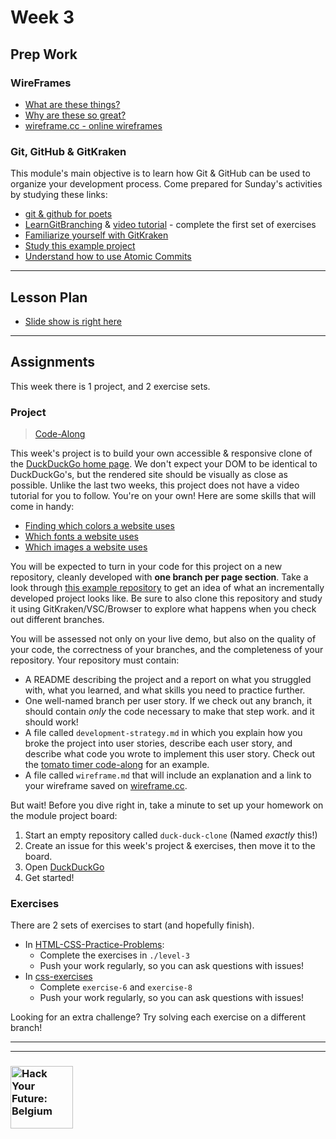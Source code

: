 # Week 3

## Prep Work

### WireFrames

* [What are these things?](https://www.youtube.com/results?search_query=what+are+wireframes)
* [Why are these so great?](https://medium.com/@ray_vevaina/wireframing-a-front-end-developers-best-friend-c541df51ea65)
* [wireframe.cc - online wireframes](https://wireframe.cc/)

### Git, GitHub & GitKraken

This module's main objective is to learn how Git & GitHub can be used to organize your development process.  Come prepared for Sunday's activities by studying these links:

* [git & github for poets](https://www.youtube.com/watch?v=BCQHnlnPusY&list=PLRqwX-V7Uu6ZF9C0YMKuns9sLDzK6zoiV)
* [LearnGitBranching](https://learngitbranching.js.org/) & [video tutorial](https://www.youtube.com/watch?v=dG0ke9vILQM) - complete the first set of exercises
* [Familiarize yourself with GitKraken](https://support.gitkraken.com/start-here/interface/)
* [Study this example project](https://github.com/hackyourfuturebelgium/built-with-branches)
* [Understand how to use Atomic Commits](https://curiousprogrammer.io/blog/how-to-craft-your-changes-into-small-atomic-commits-using-git)

---

## Lesson Plan

* [Slide show is right here](https://hackyourfuture.be/incremental-development/week-3)

---

## Assignments

This week there is 1 project, and 2 exercise sets.

### Project

> [Code-Along](http://hackyourfuture.be/homework-submission/#projects)

This week's project is to build your own accessible & responsive clone of the [DuckDuckGo home page](https://duckduckgo.com).  We don't expect your DOM to be identical to DuckDuckGo's, but the rendered site should be visually as close as possible. Unlike the last two weeks, this project does not have a video tutorial for you to follow.  You're on your own! Here are some skills that will come in handy:
* [Finding which colors a website uses](https://developer.mozilla.org/en-US/docs/Tools/Page_Inspector/How_to/Inspect_and_select_colors)
* [Which fonts a website uses](https://wpshout.com/quick-guides/how-to-see-what-fonts-a-website-is-using/)
* [Which images a website uses](https://www.lifewire.com/copy-image-web-address-url-1174175)

You will be expected to turn in your code for this project on a new repository, cleanly developed with __one branch per page section__.  Take a look through [this example repository](https://github.com/HackYourFutureBelgium/built-with-branches) to get an idea of what an incrementally developed project looks like.  Be sure to also clone this repository and study it using GitKraken/VSC/Browser to explore what happens when you check out different branches.

You will be assessed not only on your live demo, but also on the quality of your code, the correctness of your branches, and the completeness of your repository. Your repository must contain:

* A README describing the project and a report on what you struggled with, what you learned, and what skills you need to practice further.
* One well-named branch per user story. If we check out any branch, it should contain _only_ the code necessary to make that step work. and it should work!
* A file called `development-strategy.md` in which you explain how you broke the project into user stories, describe each user story, and describe what code you wrote to implement this user story.  Check out the [tomato timer code-along](https://github.com/HackYourFutureBelgium/tomato-timer-code-along/blob/master/development-strategy.md) for an example.
* A file called `wireframe.md` that will include an explanation and a link to your wireframe saved on [wireframe.cc](https://wireframe.cc).

But wait! Before you dive right in, take a minute to set up your homework on the module project board:

1. Start an empty repository called ```duck-duck-clone``` (Named _exactly_ this!)
1. Create an issue for this week's project & exercises, then move it to the board.
1. Open [DuckDuckGo](https://duckduckgo.com)
1. Get started!

### Exercises

There are 2 sets of exercises to start (and hopefully finish).

* In [HTML-CSS-Practice-Problems](https://github.com/DevMountain/HTML-CSS-Practice-Problems):
  * Complete the exercises in `./level-3`
  * Push your work regularly, so you can ask questions with issues!
* In [css-exercises](https://github.com/dangodev/css-exercises)
  * Complete `exercise-6` and `exercise-8`
  * Push your work regularly, so you can ask questions with issues!

Looking for an extra challenge? Try solving each exercise on a different branch!

---
---

### <a href="https://hackyourfuture.be" target="_blank"><img src="https://user-images.githubusercontent.com/18554853/63941625-4c7c3d00-ca6c-11e9-9a76-8d5e3632fe70.jpg" width="100" height="100" alt="Hack Your Future: Belgium"></a>
